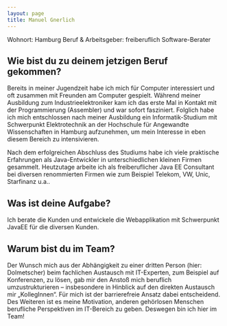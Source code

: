 ```yaml
---
layout: page
title: Manuel Gnerlich
---
```

Wohnort: Hamburg 
Beruf & Arbeitsgeber: freiberuflich Software-Berater

## Wie bist du zu deinem jetzigen Beruf gekommen?
Bereits in meiner Jugendzeit habe ich mich für Computer interessiert und oft zusammen mit Freunden am Computer gespielt. Während meiner Ausbildung zum Industrieelektroniker kam ich das erste Mal in Kontakt mit der Programmierung (Assembler) und war sofort fasziniert. Folglich habe ich mich entschlossen nach meiner Ausbildung ein Informatik-Studium mit Schwerpunkt Elektrotechnik an der Hochschule für Angewandte Wissenschaften in Hamburg aufzunehmen, um mein Interesse in eben diesem Bereich zu intensivieren.

Nach dem erfolgreichen Abschluss des Studiums habe ich viele praktische Erfahrungen als Java-Entwickler in unterschiedlichen kleinen Firmen gesammelt. Heutzutage arbeite ich als freiberuflicher Java EE Consultant bei diversen renommierten Firmen wie zum Beispiel Telekom, VW, Unic, Starfinanz u.a..

## Was ist deine Aufgabe?
Ich berate die Kunden und entwickele die Webapplikation mit Schwerpunkt JavaEE für die diversen Kunden.

## Warum bist du im Team?
Der Wunsch mich aus der Abhängigkeit zu einer dritten Person (hier: Dolmetscher) beim fachlichen Austausch mit IT-Experten, zum Beispiel auf Konferenzen, zu lösen, gab mir den Anstoß mich beruflich umzustrukturieren – insbesondere in Hinblick auf den direkten Austausch mir „KollegInnen“. Für mich ist der barrierefreie Ansatz dabei entscheidend. Des Weiteren ist es meine Motivation, anderen gehörlosen Menschen berufliche Perspektiven im IT-Bereich zu geben. Deswegen bin ich hier im Team!
